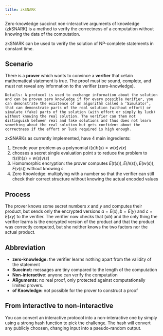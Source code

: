 ```yaml
---
title: zkSNARK
---
```


Zero-knowledge succinct non-interactive arguments of knowledge (zkSNARK) is a method to verify the correctness of a computation without knowing the data of the computation.

zkSNARK can be used to verify the solution of NP-complete statements in constant time.


## Scenario
There is a **prover** which wants to convince a **verifier** that cetain mathematical statement is true.
The proof must be sound, complete, and must not reveal any information to the verifier (zero-knowledge).
	
	Details: A protocol is used to exchange information about the solution and can be proven zero knowledge if for every possible Verifier, you can demonstrate the existence of an algorithm called a ‘Simulator’, that can demonstrate parts of the real solution (without effort) or simulate (fake) parts of the solution (with effort or simply by luck) without knowing the real solution. The verifier can then not distinguish between real and fake solutions and thus does not learn something about the real solution but gets confident about the correctness if the effort or luck required is high enough.




zkSNARKs as currently implemented, have 4 main ingredients:
1. Encode your problem as a polynomial $t(x)h(x) = w(x)v(x)$
1. chooses a secret single evaluation point $s$ to reduce the problem to $t(s)h(s) = w(s)v(s)$
1. Homomorphic encryption: the prover computes $E(t(s)), E(h(s)), E(w(s)), E(v(s))$ without knowing $s$
1. Zero Knowledge: multiplying with a number so that the verifier can still check their correct structure without knowing the actual encoded values


## Process
The prover knows some secret numbers $x$ and $y$ and computes their product, but sends only the encrypted versions $a = E(x), b = E(y)$ and $c = E(xy)$ to the verifier. The verifier now checks that
$(ab)%n ≡ c%n$ and the only thing the verifier learns is the encrypted version of the product and that the product was correctly computed, but she neither knows the two factors nor the actual product.




## Abbreviation
* **zero-knowledge:** the verifier learns nothing apart from the validity of the statement
* **Succinct:** messages are tiny compared to the length of the  computation
* **Non-interactive:** anyone can verify the computation
* **ARguments:** no real proof, only protected against computationally limited provers.
* **of Knowledge:** not possible for the prover to construct a proof


## From interactive to non-interactive
You can convert an interactive protocol into a non-interactive one by simply using a strong hash function to pick the challenge. The hash will convert any publicly choosen, changing input into a pseudo-random output.



